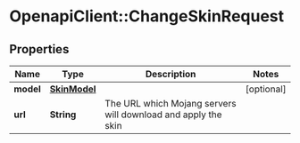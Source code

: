 # OpenapiClient::ChangeSkinRequest

## Properties
Name | Type | Description | Notes
------------ | ------------- | ------------- | -------------
**model** | [**SkinModel**](SkinModel.md) |  | [optional] 
**url** | **String** | The URL which Mojang servers will download and apply the skin | 



